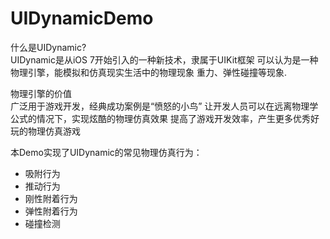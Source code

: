 # UIDynamicDemo

什么是UIDynamic?</br>
UIDynamic是从iOS 7开始引入的一种新技术，隶属于UIKit框架
可以认为是一种物理引擎，能模拟和仿真现实生活中的物理现象
重力、弹性碰撞等现象.

物理引擎的价值</br>
广泛用于游戏开发，经典成功案例是“愤怒的小鸟”
让开发人员可以在远离物理学公式的情况下，实现炫酷的物理仿真效果
提高了游戏开发效率，产生更多优秀好玩的物理仿真游戏

本Demo实现了UIDynamic的常见物理仿真行为：
<ul>
   <li>吸附行为</li>
   <li>推动行为</li>
   <li>刚性附着行为</li>
   <li>弹性附着行为</li>
   <li>碰撞检测</li>
</ul>
